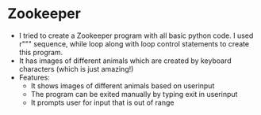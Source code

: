 # Zookeeper
- I tried to create a Zookeeper program with all basic python code. I used r""" sequence, while loop along with loop control statements to create this program.
- It has images of different animals which are created by keyboard characters (which is just amazing!)
- Features:
  - It shows images of different animals based on userinput
  - The program can be exited manually by typing exit in userinput
  - It prompts user for input that is out of range
